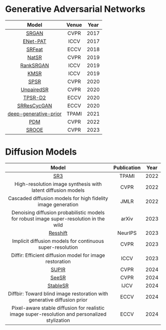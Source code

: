 # Generative Adversarial Networks
Model  | Venue | Year
:-:|:-:|:-:
[SRGAN](https://openaccess.thecvf.com/content_cvpr_2017/papers/Ledig_Photo-Realistic_Single_Image_CVPR_2017_paper.pdf)|CVPR|2017
[ENet-PAT]( https://openaccess.thecvf.com/content_ICCV_2017/papers/Sajjadi_EnhanceNet_Single_Image_ICCV_2017_paper.pdf)|ICCV|2017
[SRFeat](https://www.ecva.net/papers/eccv_2018/papers_ECCV/papers/Seong-Jin_Park_SRFeat_Single_Image_ECCV_2018_paper.pdf)|ECCV|2018
[NatSR](https://openaccess.thecvf.com/content_CVPR_2019/papers/Soh_Natural_and_Realistic_Single_Image_Super-Resolution_With_Explicit_Natural_Manifold_CVPR_2019_paper.pdf)|CVPR|2019
[RankSRGAN](https://openaccess.thecvf.com/content_ICCV_2019/papers/Zhang_RankSRGAN_Generative_Adversarial_Networks_With_Ranker_for_Image_Super-Resolution_ICCV_2019_paper.pdf)|ICCV|2019
[KMSR](https://openaccess.thecvf.com/content_ICCV_2019/papers/Zhou_Kernel_Modeling_Super-Resolution_on_Real_Low-Resolution_Images_ICCV_2019_paper.pdf)|ICCV|2019
[SPSR](https://openaccess.thecvf.com/content_CVPR_2020/papers/Ma_Structure-Preserving_Super_Resolution_With_Gradient_Guidance_CVPR_2020_paper.pdf)|CVPR|2020
[UnpairedSR](https://openaccess.thecvf.com/content_CVPR_2020/papers/Maeda_Unpaired_Image_Super-Resolution_Using_Pseudo-Supervision_CVPR_2020_paper.pdf)|CVPR|2020
[TPSR-D2](https://www.ecva.net/papers/eccv_2020/papers_ECCV/papers/123710086.pdf)|ECCV|2020
[SRResCycGAN](https://link.springer.com/content/pdf/10.1007/978-3-030-67070-2_29.pdf)|ECCV|2020
[deep-generative-prior](https://ieeexplore.ieee.org/abstract/document/9547753)|TPAMI|2021
[PDM](https://openaccess.thecvf.com/content/CVPR2022/papers/Luo_Learning_the_Degradation_Distribution_for_Blind_Image_Super-Resolution_CVPR_2022_paper.pdf)|CVPR|2022
[SROOE](https://openaccess.thecvf.com/content/CVPR2023/papers/Park_Perception-Oriented_Single_Image_Super-Resolution_Using_Optimal_Objective_Estimation_CVPR_2023_paper.pdf)|CVPR|2023
# Diffusion Models
Model  | Publication | Year
:-:|:-:|:-:
[SR3](https://ieeexplore.ieee.org/document/9887996)|TPAMI|2022
High-resolution image synthesis with latent diffusion models|CVPR|2022
Cascaded diffusion models for high fidelity image generation|JMLR|2022
Denoising diffusion probabilistic models for robust image super-resolution in the wild|arXiv|2023
[Resshift](https://arxiv.org/abs/2307.12348)|NeurIPS|2023
Implicit diffusion models for continuous super-resolution|CVPR|2023
Diffir: Efficient diffusion model for image restoration|ICCV|2023
[SUPIR](https://arxiv.org/abs/2401.13627)|CVPR|2024
[SeeSR](https://arxiv.org/abs/2311.16518)|CVPR|2024
[StableSR](https://arxiv.org/abs/2305.07015)|IJCV|2024
Diffbir: Toward blind image restoration with generative diffusion prior|ECCV|2024
Pixel-aware stable diffusion for realistic image super-resolution and personalized stylization|ECCV|2024
